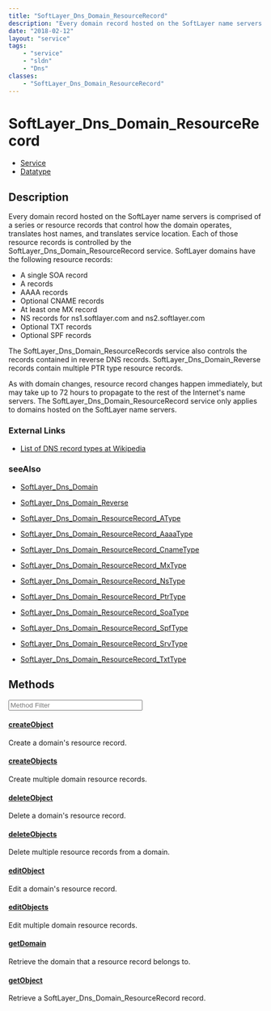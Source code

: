 ```yaml
---
title: "SoftLayer_Dns_Domain_ResourceRecord"
description: "Every domain record hosted on the SoftLayer name servers is comprised of a series or resource records that control how t... "
date: "2018-02-12"
layout: "service"
tags:
    - "service"
    - "sldn"
    - "Dns"
classes:
    - "SoftLayer_Dns_Domain_ResourceRecord"
---
```

# SoftLayer_Dns_Domain_ResourceRecord
<div id='service-datatype'>
    <ul id='sldn-reference-tabs'>
    <li id='service'> <a href='/reference/services/SoftLayer_Dns_Domain_ResourceRecord' >Service</a></li>    <li id='datatype'> <a href='/reference/datatypes/SoftLayer_Dns_Domain_ResourceRecord' >Datatype</a></li>
    </ul>
</div>

## Description
Every domain record hosted on the SoftLayer name servers is comprised of a series or resource records that control how the domain operates, translates host names, and translates service location. Each of those resource records is controlled by the SoftLayer_Dns_Domain_ResourceRecord service. SoftLayer domains have the following resource records: 
* A single SOA record
* A records
* AAAA records
* Optional CNAME records
* At least one MX record
* NS records for ns1.softlayer.com and ns2.softlayer.com
* Optional TXT records
* Optional SPF records


The SoftLayer_Dns_Domain_ResourceRecords service also controls the records contained in reverse DNS records. SoftLayer_Dns_Domain_Reverse records contain multiple PTR type resource records. 

As with domain changes, resource record changes happen immediately, but may take up to 72 hours to propagate to the rest of the Internet's name servers. The SoftLayer_Dns_Domain_ResourceRecord service only applies to domains hosted on the SoftLayer name servers. 

### External Links


* [List of DNS record types at Wikipedia](http://en.wikipedia.org/wiki/List_of_DNS_record_types)




### seeAlso

* [SoftLayer_Dns_Domain](/reference/services/SoftLayer_Dns_Domain )


* [SoftLayer_Dns_Domain_Reverse](/reference/datatypes/SoftLayer_Dns_Domain_Reverse )


* [SoftLayer_Dns_Domain_ResourceRecord_AType](/reference/datatypes/SoftLayer_Dns_Domain_ResourceRecord_AType )


* [SoftLayer_Dns_Domain_ResourceRecord_AaaaType](/reference/datatypes/SoftLayer_Dns_Domain_ResourceRecord_AaaaType )


* [SoftLayer_Dns_Domain_ResourceRecord_CnameType](/reference/datatypes/SoftLayer_Dns_Domain_ResourceRecord_CnameType )


* [SoftLayer_Dns_Domain_ResourceRecord_MxType](/reference/datatypes/SoftLayer_Dns_Domain_ResourceRecord_MxType )


* [SoftLayer_Dns_Domain_ResourceRecord_NsType](/reference/datatypes/SoftLayer_Dns_Domain_ResourceRecord_NsType )


* [SoftLayer_Dns_Domain_ResourceRecord_PtrType](/reference/datatypes/SoftLayer_Dns_Domain_ResourceRecord_PtrType )


* [SoftLayer_Dns_Domain_ResourceRecord_SoaType](/reference/datatypes/SoftLayer_Dns_Domain_ResourceRecord_SoaType )


* [SoftLayer_Dns_Domain_ResourceRecord_SpfType](/reference/datatypes/SoftLayer_Dns_Domain_ResourceRecord_SpfType )


* [SoftLayer_Dns_Domain_ResourceRecord_SrvType](/reference/datatypes/SoftLayer_Dns_Domain_ResourceRecord_SrvType )


* [SoftLayer_Dns_Domain_ResourceRecord_TxtType](/reference/datatypes/SoftLayer_Dns_Domain_ResourceRecord_TxtType )


        
<div id="properties" class="content service-content">

## Methods

<div class="view-filters">
    <div class="clearfix">
        <div class="search-input-box">
            <input placeholder="Method Filter" onkeyup="titleSearch(inputId='edit-combine', divId='method-div', elementClass='method-row')" 
                type="text" id="edit-combine" value="" size="30" maxlength="128" class="form-text">
        </div>
    </div>
</div>

<div id="method-div">

<div class="method-row">

#### [createObject](/reference/services/SoftLayer_Dns_Domain_ResourceRecord/createObject)
Create a domain's resource record.
</div>

<div class="method-row">

#### [createObjects](/reference/services/SoftLayer_Dns_Domain_ResourceRecord/createObjects)
Create multiple domain resource records.
</div>

<div class="method-row">

#### [deleteObject](/reference/services/SoftLayer_Dns_Domain_ResourceRecord/deleteObject)
Delete a domain's resource record.
</div>

<div class="method-row">

#### [deleteObjects](/reference/services/SoftLayer_Dns_Domain_ResourceRecord/deleteObjects)
Delete multiple resource records from a domain.
</div>

<div class="method-row">

#### [editObject](/reference/services/SoftLayer_Dns_Domain_ResourceRecord/editObject)
Edit a domain's resource record.
</div>

<div class="method-row">

#### [editObjects](/reference/services/SoftLayer_Dns_Domain_ResourceRecord/editObjects)
Edit multiple domain resource records.
</div>

<div class="method-row">

#### [getDomain](/reference/services/SoftLayer_Dns_Domain_ResourceRecord/getDomain)
Retrieve the domain that a resource record belongs to.
</div>

<div class="method-row">

#### [getObject](/reference/services/SoftLayer_Dns_Domain_ResourceRecord/getObject)
Retrieve a SoftLayer_Dns_Domain_ResourceRecord record.
</div>
</div>

</div>

